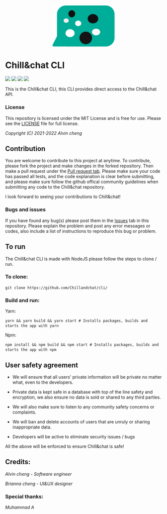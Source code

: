 <p align="center"how><img src="https://github.com/Chillandchat/api/blob/master/logo.svg/" style="width:200px;"/></p>

# Chill&chat CLI
![](https://img.shields.io/github/repo-size/Chillandchat/cli) ![](https://img.shields.io/github/v/release/chillandchat/cli?label=Latest%20release&logo=Chill%26chat) ![](https://img.shields.io/github/issues-pr-closed/Chillandchat/cli) ![](https://img.shields.io/github/issues-pr-raw/Chillandchat/cli)


This is the Chill&chat CLI, this CLI provides direct access to the Chill&chat API.

### License

This repository is licensed under the MIT License and is free for use. Please see the [LICENSE](https://github.com/Chillandchat/cli/blob/master/LICENSE) file for full license.


*Copyright (C) 2021-2022 Alvin cheng*

## Contribution

You are welcome to contribute to this project at anytime. To contribute, please fork the project and make changes in the forked repository. Then make a pull request under the [Pull request tab](https://github.com/Chill-and-chat/cli/pulls). Please make sure your code has passed all tests, and the code explanation is clear before submitting, and please make sure follow the github offical community guidelines when submitting any code to the Chill&chat repository.


I look forward to seeing your contributions to Chill&chat!

### Bugs and issues

If you have found any bug(s) please post them in the [Issues](https://github.com/Chill-and-chat/cli/issues) tab in this repository. Please explain the problem and post any error messages or codes, also include a list of instructions to reproduce this bug or problem.

## To run
The Chill&chat CLI is made with NodeJS please follow the steps to clone / run.

### To clone:

```
git clone https://github.com/Chillandchat/cli/
```

### Build and run:
Yarn:

```
yarn && yarn build && yarn start # Installs packages, builds and starts the app with yarn
```

Npm:

```
npm install && npm build && npm start # Installs packages, builds and starts the app with npm
```

## User safety agreement 

- We will ensure that all users' private information will be private no matter what, even to the developers. 

- Private data is kept safe in a database with top of the line safety and encryption, we also ensure no data is sold or shared to any third parties. 

- We will also make sure to listen to any community safety concerns or complaints.

- We will ban and delete accounts of users that are unruly or sharing inappropriate data.

- Developers will be active to eliminate security issues / bugs

All the above will be enforced to ensure Chill&chat is safe!

## Credits:

*Alvin cheng - Software engineer*

*Brianna cheng - UI&UX designer* 

### Special thanks:

*Muhammad A*
